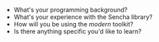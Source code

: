- What's your programming background?
- What's your experience with the Sencha library?
- How will you be using the *modern* toolkit?
- Is there anything specific you'd like to learn?
